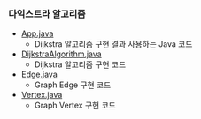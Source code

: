 ### 다익스트라 알고리즘
- <a href="https://github.com/hongjw1991/java-data_structure-algorithm/tree/master/Algorithm/Problem_Solve/Shortest_Path/Dijkstra/App.java">App.java</a>
    - Dijkstra 알고리즘 구현 결과 사용하는 Java 코드
- <a href="https://github.com/hongjw1991/java-data_structure-algorithm/tree/master/Algorithm/Problem_Solve/Shortest_Path/Dijkstra/DijkstraAlgorithm.java">DijkstraAlgorithm.java</a>
    - Dijkstra 알고리즘 구현 코드
- <a href="https://github.com/hongjw1991/java-data_structure-algorithm/tree/master/Algorithm/Problem_Solve/Shortest_Path/Dijkstra/Edge.java">Edge.java</a>
    - Graph Edge 구현 코드
- <a href="https://github.com/hongjw1991/java-data_structure-algorithm/tree/master/Algorithm/Problem_Solve/Shortest_Path/Dijkstra/Vertex.java">Vertex.java</a>
    - Graph Vertex 구현 코드